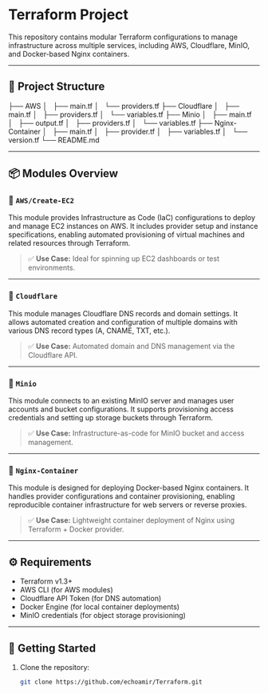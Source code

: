 # Terraform Project

This repository contains modular Terraform configurations to manage infrastructure across multiple services, including AWS, Cloudflare, MinIO, and Docker-based Nginx containers.

---

## 📁 Project Structure


├── AWS
│   ├── main.tf
│   └── providers.tf
├── Cloudflare
│   ├── main.tf
│   ├── providers.tf
│   └── variables.tf
├── Minio
│   ├── main.tf
│   ├── output.tf
│   ├── providers.tf
│   └── variables.tf
├── Nginx-Container
│   ├── main.tf
│   ├── provider.tf
│   ├── variables.tf
│   └── version.tf
└── README.md



---

## 📦 Modules Overview

### 🔹 `AWS/Create-EC2`

This module provides Infrastructure as Code (IaC) configurations to deploy and manage EC2 instances on AWS. It includes provider setup and instance specifications, enabling automated provisioning of virtual machines and related resources through Terraform.

> ✅ **Use Case:** Ideal for spinning up EC2 dashboards or test environments.

---

### 🔹 `Cloudflare`

This module manages Cloudflare DNS records and domain settings. It allows automated creation and configuration of multiple domains with various DNS record types (A, CNAME, TXT, etc.).

> ✅ **Use Case:** Automated domain and DNS management via the Cloudflare API.

---

### 🔹 `Minio`

This module connects to an existing MinIO server and manages user accounts and bucket configurations. It supports provisioning access credentials and setting up storage buckets through Terraform.

> ✅ **Use Case:** Infrastructure-as-code for MinIO bucket and access management.

---

### 🔹 `Nginx-Container`

This module is designed for deploying Docker-based Nginx containers. It handles provider configurations and container provisioning, enabling reproducible container infrastructure for web servers or reverse proxies.

> ✅ **Use Case:** Lightweight container deployment of Nginx using Terraform + Docker provider.

---

## ⚙️ Requirements

- Terraform v1.3+
- AWS CLI (for AWS modules)
- Cloudflare API Token (for DNS automation)
- Docker Engine (for local container deployments)
- MinIO credentials (for object storage provisioning)

---

## 🚀 Getting Started

1. Clone the repository:
   ```bash
   git clone https://github.com/echoamir/Terraform.git
   ```













